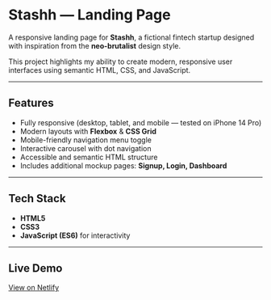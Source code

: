 # Stashh — Landing Page  

A responsive landing page for **Stashh**, a fictional fintech startup designed with inspiration from the **neo-brutalist** design style.  

This project highlights my ability to create modern, responsive user interfaces using semantic HTML, CSS, and JavaScript.  

---

## Features  
- Fully responsive (desktop, tablet, and mobile — tested on iPhone 14 Pro)  
- Modern layouts with **Flexbox** & **CSS Grid**  
- Mobile-friendly navigation menu toggle  
- Interactive carousel with dot navigation  
- Accessible and semantic HTML structure  
- Includes additional mockup pages: **Signup, Login, Dashboard**  

---

## Tech Stack  
- **HTML5**  
- **CSS3**  
- **JavaScript (ES6)** for interactivity  

---

## Live Demo  
[View on Netlify](https://stashh-web.netlify.app/)  
